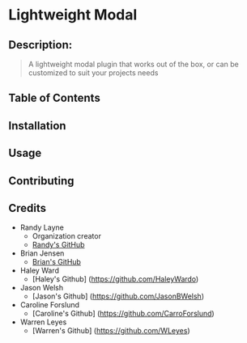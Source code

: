 # Lightweight Modal

## Description:
> A lightweight modal plugin that works out of the box, or can be customized to suit your projects needs

## Table of Contents

## Installation

## Usage

## Contributing

## Credits
* Randy Layne 
  * Organization creator
  * [Randy's GitHub](https://github.com/randyL78)
* Brian Jensen
  * [Brian's GitHub](https://github.com/brian-jensen)
* Haley Ward
  * [Haley's Github] (https://github.com/HaleyWardo)
* Jason Welsh
  * [Jason's Github] (https://github.com/JasonBWelsh)
* Caroline Forslund
  * [Caroline's Github] (https://github.com/CarroForslund)
* Warren Leyes
  * [Warren's Github] (https://github.com/WLeyes)

